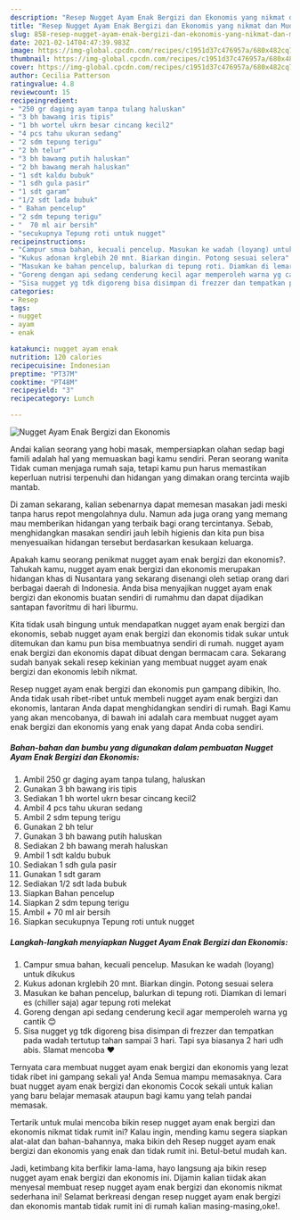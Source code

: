 ```yaml
---
description: "Resep Nugget Ayam Enak Bergizi dan Ekonomis yang nikmat dan Mudah Dibuat"
title: "Resep Nugget Ayam Enak Bergizi dan Ekonomis yang nikmat dan Mudah Dibuat"
slug: 858-resep-nugget-ayam-enak-bergizi-dan-ekonomis-yang-nikmat-dan-mudah-dibuat
date: 2021-02-14T04:47:39.983Z
image: https://img-global.cpcdn.com/recipes/c1951d37c476957a/680x482cq70/nugget-ayam-enak-bergizi-dan-ekonomis-foto-resep-utama.jpg
thumbnail: https://img-global.cpcdn.com/recipes/c1951d37c476957a/680x482cq70/nugget-ayam-enak-bergizi-dan-ekonomis-foto-resep-utama.jpg
cover: https://img-global.cpcdn.com/recipes/c1951d37c476957a/680x482cq70/nugget-ayam-enak-bergizi-dan-ekonomis-foto-resep-utama.jpg
author: Cecilia Patterson
ratingvalue: 4.8
reviewcount: 15
recipeingredient:
- "250 gr daging ayam tanpa tulang haluskan"
- "3 bh bawang iris tipis"
- "1 bh wortel ukrn besar cincang kecil2"
- "4 pcs tahu ukuran sedang"
- "2 sdm tepung terigu"
- "2 bh telur"
- "3 bh bawang putih haluskan"
- "2 bh bawang merah haluskan"
- "1 sdt kaldu bubuk"
- "1 sdh gula pasir"
- "1 sdt garam"
- "1/2 sdt lada bubuk"
- " Bahan pencelup"
- "2 sdm tepung terigu"
- "  70 ml air bersih"
- "secukupnya Tepung roti untuk nugget"
recipeinstructions:
- "Campur smua bahan, kecuali pencelup. Masukan ke wadah (loyang) untuk dikukus"
- "Kukus adonan krglebih 20 mnt. Biarkan dingin. Potong sesuai selera"
- "Masukan ke bahan pencelup, balurkan di tepung roti. Diamkan di lemari es (chiller saja) agar tepung roti melekat"
- "Goreng dengan api sedang cenderung kecil agar memperoleh warna yg cantik 😊"
- "Sisa nugget yg tdk digoreng bisa disimpan di frezzer dan tempatkan pada wadah tertutup tahan sampai 3 hari. Tapi sya biasanya 2 hari udh abis. Slamat mencoba ❤"
categories:
- Resep
tags:
- nugget
- ayam
- enak

katakunci: nugget ayam enak 
nutrition: 120 calories
recipecuisine: Indonesian
preptime: "PT37M"
cooktime: "PT48M"
recipeyield: "3"
recipecategory: Lunch

---
```



![Nugget Ayam Enak Bergizi dan Ekonomis](https://img-global.cpcdn.com/recipes/c1951d37c476957a/680x482cq70/nugget-ayam-enak-bergizi-dan-ekonomis-foto-resep-utama.jpg)

Andai kalian seorang yang hobi masak, mempersiapkan olahan sedap bagi famili adalah hal yang memuaskan bagi kamu sendiri. Peran seorang  wanita Tidak cuman menjaga rumah saja, tetapi kamu pun harus memastikan keperluan nutrisi terpenuhi dan hidangan yang dimakan orang tercinta wajib mantab.

Di zaman  sekarang, kalian sebenarnya dapat memesan masakan jadi meski tanpa harus repot mengolahnya dulu. Namun ada juga orang yang memang mau memberikan hidangan yang terbaik bagi orang tercintanya. Sebab, menghidangkan masakan sendiri jauh lebih higienis dan kita pun bisa menyesuaikan hidangan tersebut berdasarkan kesukaan keluarga. 



Apakah kamu seorang penikmat nugget ayam enak bergizi dan ekonomis?. Tahukah kamu, nugget ayam enak bergizi dan ekonomis merupakan hidangan khas di Nusantara yang sekarang disenangi oleh setiap orang dari berbagai daerah di Indonesia. Anda bisa menyajikan nugget ayam enak bergizi dan ekonomis buatan sendiri di rumahmu dan dapat dijadikan santapan favoritmu di hari liburmu.

Kita tidak usah bingung untuk mendapatkan nugget ayam enak bergizi dan ekonomis, sebab nugget ayam enak bergizi dan ekonomis tidak sukar untuk ditemukan dan kamu pun bisa membuatnya sendiri di rumah. nugget ayam enak bergizi dan ekonomis dapat dibuat dengan bermacam cara. Sekarang sudah banyak sekali resep kekinian yang membuat nugget ayam enak bergizi dan ekonomis lebih nikmat.

Resep nugget ayam enak bergizi dan ekonomis pun gampang dibikin, lho. Anda tidak usah ribet-ribet untuk membeli nugget ayam enak bergizi dan ekonomis, lantaran Anda dapat menghidangkan sendiri di rumah. Bagi Kamu yang akan mencobanya, di bawah ini adalah cara membuat nugget ayam enak bergizi dan ekonomis yang enak yang dapat Anda coba sendiri.

<!--inarticleads1-->

##### Bahan-bahan dan bumbu yang digunakan dalam pembuatan Nugget Ayam Enak Bergizi dan Ekonomis:

1. Ambil 250 gr daging ayam tanpa tulang, haluskan
1. Gunakan 3 bh bawang iris tipis
1. Sediakan 1 bh wortel ukrn besar cincang kecil2
1. Ambil 4 pcs tahu ukuran sedang
1. Ambil 2 sdm tepung terigu
1. Gunakan 2 bh telur
1. Gunakan 3 bh bawang putih haluskan
1. Sediakan 2 bh bawang merah haluskan
1. Ambil 1 sdt kaldu bubuk
1. Sediakan 1 sdh gula pasir
1. Gunakan 1 sdt garam
1. Sediakan 1/2 sdt lada bubuk
1. Siapkan  Bahan pencelup
1. Siapkan 2 sdm tepung terigu
1. Ambil  + 70 ml air bersih
1. Siapkan secukupnya Tepung roti untuk nugget




<!--inarticleads2-->

##### Langkah-langkah menyiapkan Nugget Ayam Enak Bergizi dan Ekonomis:

1. Campur smua bahan, kecuali pencelup. Masukan ke wadah (loyang) untuk dikukus
1. Kukus adonan krglebih 20 mnt. Biarkan dingin. Potong sesuai selera
1. Masukan ke bahan pencelup, balurkan di tepung roti. Diamkan di lemari es (chiller saja) agar tepung roti melekat
1. Goreng dengan api sedang cenderung kecil agar memperoleh warna yg cantik 😊
1. Sisa nugget yg tdk digoreng bisa disimpan di frezzer dan tempatkan pada wadah tertutup tahan sampai 3 hari. Tapi sya biasanya 2 hari udh abis. Slamat mencoba ❤




Ternyata cara membuat nugget ayam enak bergizi dan ekonomis yang lezat tidak ribet ini gampang sekali ya! Anda Semua mampu memasaknya. Cara buat nugget ayam enak bergizi dan ekonomis Cocok sekali untuk kalian yang baru belajar memasak ataupun bagi kamu yang telah pandai memasak.

Tertarik untuk mulai mencoba bikin resep nugget ayam enak bergizi dan ekonomis nikmat tidak rumit ini? Kalau ingin, mending kamu segera siapkan alat-alat dan bahan-bahannya, maka bikin deh Resep nugget ayam enak bergizi dan ekonomis yang enak dan tidak rumit ini. Betul-betul mudah kan. 

Jadi, ketimbang kita berfikir lama-lama, hayo langsung aja bikin resep nugget ayam enak bergizi dan ekonomis ini. Dijamin kalian tiidak akan menyesal membuat resep nugget ayam enak bergizi dan ekonomis nikmat sederhana ini! Selamat berkreasi dengan resep nugget ayam enak bergizi dan ekonomis mantab tidak rumit ini di rumah kalian masing-masing,oke!.


